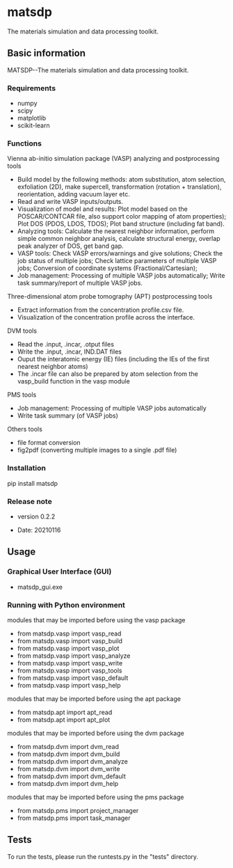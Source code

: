 
# matsdp

The materials simulation and data processing toolkit.

## Basic information

MATSDP--The materials simulation and data processing toolkit.

### Requirements

- numpy
- scipy
- matplotlib
- scikit-learn

### Functions

Vienna ab-initio simulation package (VASP) analyzing and postprocessing tools 
 
 * Build model by the following methods: atom substitution, atom selection, exfoliation (2D), make supercell, transformation (rotation + translation), reorientation, adding vacuum layer etc.
 * Read and write VASP inputs/outputs.
 * Visualization of model and results: Plot model based on the POSCAR/CONTCAR file, also support color mapping of atom properties); Plot DOS (PDOS, LDOS, TDOS); Plot band structure (including fat band).
 * Analyzing tools: Calculate the nearest neighbor information, perform simple common neighbor analysis, calculate structural energy, overlap peak analyzer of DOS, get band gap.
 * VASP tools: Check VASP errors/warnings and give solutions; Check the job status of multiple jobs; Check lattice parameters of multiple VASP jobs; Conversion of coordinate systems (Fractional/Cartesian);
 * Job management: Processing of multiple VASP jobs automatically; Write task summary/report of multiple VASP jobs.


Three-dimensional atom probe tomography (APT) postprocessing tools

 * Extract information from the concentration profile.csv file.
 * Visualization of the concentration profile across the interface.
 
DVM tools

 * Read the .input, .incar, .otput files
 * Write the .input, .incar, IND.DAT files
 * Ouput the interatomic energy (IE) files (including the IEs of the first nearest neighbor atoms)
 * The .incar file can also be prepared by atom selection from the vasp_build function in the vasp module 

PMS tools

 * Job management: Processing of multiple VASP jobs automatically
 * Write task summary (of VASP jobs)

Others tools

 * file format conversion
 * fig2pdf (converting multiple images to a single .pdf file)

### Installation

pip install matsdp

### Release note

- version 0.2.2

 * Date: 20210116

## Usage

### Graphical User Interface (GUI)

- matsdp_gui.exe

### Running with Python environment

modules that may be imported before using the vasp package

 * from matsdp.vasp import vasp_read
 * from matsdp.vasp import vasp_build
 * from matsdp.vasp import vasp_plot
 * from matsdp.vasp import vasp_analyze
 * from matsdp.vasp import vasp_write
 * from matsdp.vasp import vasp_tools
 * from matsdp.vasp import vasp_default
 * from matsdp.vasp import vasp_help
 
modules that may be imported before using the apt package

 * from matsdp.apt import apt_read
 * from matsdp.apt import apt_plot
 
modules that may be imported before using the dvm package

 * from matsdp.dvm import dvm_read
 * from matsdp.dvm import dvm_build
 * from matsdp.dvm import dvm_analyze
 * from matsdp.dvm import dvm_write
 * from matsdp.dvm import dvm_default
 * from matsdp.dvm import dvm_help
 
modules that may be imported before using the pms package

 * from matsdp.pms import project_manager
 * from matsdp.pms import task_manager

## Tests

To run the tests, please run the runtests.py in the "tests" directory.
